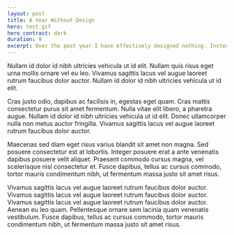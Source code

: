 ```yaml
---
layout: post
title: A Year Without Design
hero: test.gif
hero_contrast: dark
duration: 9
excerpt: Over the past year I have effectively designed nothing. Instead I spent that time programming.
---
```


Nullam id dolor id nibh ultricies vehicula ut id elit. Nullam quis risus eget urna mollis ornare vel eu leo. Vivamus sagittis lacus vel augue laoreet rutrum faucibus dolor auctor. Nullam id dolor id nibh ultricies vehicula ut id elit.

Cras justo odio, dapibus ac facilisis in, egestas eget quam. Cras mattis consectetur purus sit amet fermentum. Nulla vitae elit libero, a pharetra augue. Nullam id dolor id nibh ultricies vehicula ut id elit. Donec ullamcorper nulla non metus auctor fringilla. Vivamus sagittis lacus vel augue laoreet rutrum faucibus dolor auctor.

Maecenas sed diam eget risus varius blandit sit amet non magna. Sed posuere consectetur est at lobortis. Integer posuere erat a ante venenatis dapibus posuere velit aliquet. Praesent commodo cursus magna, vel scelerisque nisl consectetur et. Fusce dapibus, tellus ac cursus commodo, tortor mauris condimentum nibh, ut fermentum massa justo sit amet risus.

Vivamus sagittis lacus vel augue laoreet rutrum faucibus dolor auctor. Vivamus sagittis lacus vel augue laoreet rutrum faucibus dolor auctor. Vivamus sagittis lacus vel augue laoreet rutrum faucibus dolor auctor. Aenean eu leo quam. Pellentesque ornare sem lacinia quam venenatis vestibulum. Fusce dapibus, tellus ac cursus commodo, tortor mauris condimentum nibh, ut fermentum massa justo sit amet risus.
